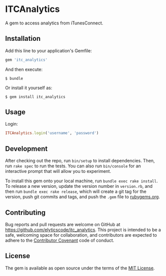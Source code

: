 # ITCAnalytics

A gem to access analytics from iTunesConnect.

## Installation

Add this line to your application's Gemfile:

```ruby
gem 'itc_analytics'
```

And then execute:

    $ bundle

Or install it yourself as:

    $ gem install itc_analytics

## Usage

Login: 

```ruby
ITCAnalytics.login('username', 'password')
```

## Development

After checking out the repo, run `bin/setup` to install dependencies. Then, run `rake spec` to run the tests. You can also run `bin/console` for an interactive prompt that will allow you to experiment.

To install this gem onto your local machine, run `bundle exec rake install`. To release a new version, update the version number in `version.rb`, and then run `bundle exec rake release`, which will create a git tag for the version, push git commits and tags, and push the `.gem` file to [rubygems.org](https://rubygems.org).

## Contributing

Bug reports and pull requests are welcome on GitHub at https://github.com/elyticscode/itc_analytics. This project is intended to be a safe, welcoming space for collaboration, and contributors are expected to adhere to the [Contributor Covenant](http://contributor-covenant.org) code of conduct.


## License

The gem is available as open source under the terms of the [MIT License](http://opensource.org/licenses/MIT).

